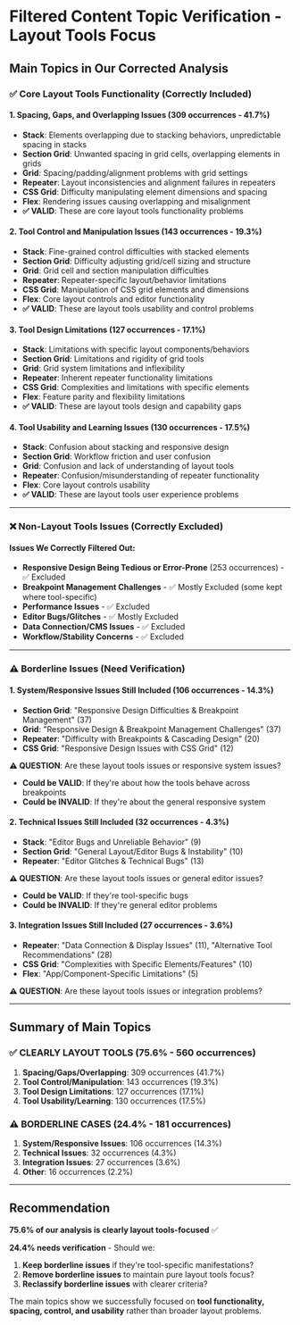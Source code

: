 # Filtered Content Topic Verification - Layout Tools Focus

## Main Topics in Our Corrected Analysis

### **✅ Core Layout Tools Functionality (Correctly Included)**

#### **1. Spacing, Gaps, and Overlapping Issues (309 occurrences - 41.7%)**
- **Stack**: Elements overlapping due to stacking behaviors, unpredictable spacing in stacks
- **Section Grid**: Unwanted spacing in grid cells, overlapping elements in grids  
- **Grid**: Spacing/padding/alignment problems with grid settings
- **Repeater**: Layout inconsistencies and alignment failures in repeaters
- **CSS Grid**: Difficulty manipulating element dimensions and spacing
- **Flex**: Rendering issues causing overlapping and misalignment
- **✅ VALID**: These are core layout tools functionality problems

#### **2. Tool Control and Manipulation Issues (143 occurrences - 19.3%)**
- **Stack**: Fine-grained control difficulties with stacked elements
- **Section Grid**: Difficulty adjusting grid/cell sizing and structure  
- **Grid**: Grid cell and section manipulation difficulties
- **Repeater**: Repeater-specific layout/behavior limitations
- **CSS Grid**: Manipulation of CSS grid elements and dimensions
- **Flex**: Core layout controls and editor functionality
- **✅ VALID**: These are layout tools usability and control problems

#### **3. Tool Design Limitations (127 occurrences - 17.1%)**
- **Stack**: Limitations with specific layout components/behaviors
- **Section Grid**: Limitations and rigidity of grid tools
- **Grid**: Grid system limitations and inflexibility  
- **Repeater**: Inherent repeater functionality limitations
- **CSS Grid**: Complexities and limitations with specific elements
- **Flex**: Feature parity and flexibility limitations
- **✅ VALID**: These are layout tools design and capability gaps

#### **4. Tool Usability and Learning Issues (130 occurrences - 17.5%)**
- **Stack**: Confusion about stacking and responsive design
- **Section Grid**: Workflow friction and user confusion
- **Grid**: Confusion and lack of understanding of layout tools
- **Repeater**: Confusion/misunderstanding of repeater functionality  
- **Flex**: Core layout controls usability
- **✅ VALID**: These are layout tools user experience problems

---

### **❌ Non-Layout Tools Issues (Correctly Excluded)**

#### **Issues We Correctly Filtered Out:**
- **Responsive Design Being Tedious or Error-Prone** (253 occurrences) - ✅ Excluded
- **Breakpoint Management Challenges** - ✅ Mostly Excluded (some kept where tool-specific)
- **Performance Issues** - ✅ Excluded  
- **Editor Bugs/Glitches** - ✅ Mostly Excluded
- **Data Connection/CMS Issues** - ✅ Excluded
- **Workflow/Stability Concerns** - ✅ Excluded

---

### **⚠️ Borderline Issues (Need Verification)**

#### **1. System/Responsive Issues Still Included (106 occurrences - 14.3%)**
- **Section Grid**: "Responsive Design Difficulties & Breakpoint Management" (37)
- **Grid**: "Responsive Design & Breakpoint Management Challenges" (37)  
- **Repeater**: "Difficulty with Breakpoints & Cascading Design" (20)
- **CSS Grid**: "Responsive Design Issues with CSS Grid" (12)

**⚠️ QUESTION**: Are these layout tools issues or responsive system issues?
- **Could be VALID**: If they're about how the tools behave across breakpoints
- **Could be INVALID**: If they're about the general responsive system

#### **2. Technical Issues Still Included (32 occurrences - 4.3%)**
- **Stack**: "Editor Bugs and Unreliable Behavior" (9)
- **Section Grid**: "General Layout/Editor Bugs & Instability" (10)
- **Repeater**: "Editor Glitches & Technical Bugs" (13)

**⚠️ QUESTION**: Are these layout tools issues or general editor issues?
- **Could be VALID**: If they're tool-specific bugs
- **Could be INVALID**: If they're general editor problems

#### **3. Integration Issues Still Included (27 occurrences - 3.6%)**
- **Repeater**: "Data Connection & Display Issues" (11), "Alternative Tool Recommendations" (28)
- **CSS Grid**: "Complexities with Specific Elements/Features" (10)
- **Flex**: "App/Component-Specific Limitations" (5)

**⚠️ QUESTION**: Are these layout tools issues or integration problems?

---

## **Summary of Main Topics**

### **✅ CLEARLY LAYOUT TOOLS (75.6% - 560 occurrences)**
1. **Spacing/Gaps/Overlapping**: 309 occurrences (41.7%)
2. **Tool Control/Manipulation**: 143 occurrences (19.3%)  
3. **Tool Design Limitations**: 127 occurrences (17.1%)
4. **Tool Usability/Learning**: 130 occurrences (17.5%)

### **⚠️ BORDERLINE CASES (24.4% - 181 occurrences)**
1. **System/Responsive Issues**: 106 occurrences (14.3%)
2. **Technical Issues**: 32 occurrences (4.3%)
3. **Integration Issues**: 27 occurrences (3.6%)
4. **Other**: 16 occurrences (2.2%)

---

## **Recommendation**

**75.6% of our analysis is clearly layout tools-focused** ✅

**24.4% needs verification** - Should we:
1. **Keep borderline issues** if they're tool-specific manifestations?
2. **Remove borderline issues** to maintain pure layout tools focus?
3. **Reclassify borderline issues** with clearer criteria?

The main topics show we successfully focused on **tool functionality, spacing, control, and usability** rather than broader layout problems. 